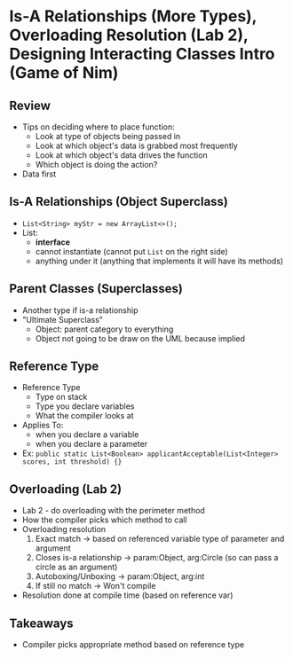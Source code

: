 # Is-A Relationships (More Types), Overloading Resolution (Lab 2), Designing Interacting Classes Intro (Game of Nim)

## Review
- Tips on deciding where to place function:
    - Look at type of objects being passed in
    - Look at which object's data is grabbed most frequently
    - Look at which object's data drives the function
    - Which object is doing the action?
- Data first

## Is-A Relationships (Object Superclass)
- `List<String> myStr = new ArrayList<>();`
- List:
    - **interface**
    - cannot instantiate (cannot put `List` on the right side)
    - anything under it (anything that implements it will have its methods)

## Parent Classes (Superclasses)
- Another type if is-a relationship
- "Ultimate Superclass"
    - Object: parent category to everything
    - Object not going to be draw on the UML because implied

## Reference Type
- Reference Type
    - Type on stack
    - Type you declare variables
    - What the compiler looks at
- Applies To:
    - when you declare a variable
    - when you declare a parameter
- Ex: `public static List<Boolean> applicantAcceptable(List<Integer> scores, int threshold) {}`

## Overloading (Lab 2)
- Lab 2 - do overloading with the perimeter method
- How the compiler picks which method to call
- Overloading resolution
    1. Exact match -> based on referenced variable type of parameter and argument
    2. Closes is-a relationship -> param:Object, arg:Circle (so can pass a circle as an argument)
    3. Autoboxing/Unboxing -> param:Object, arg:int
    4. If still no match -> Won't compile
- Resolution done at compile time (based on reference var)

## Takeaways
- Compiler picks appropriate method based on reference type